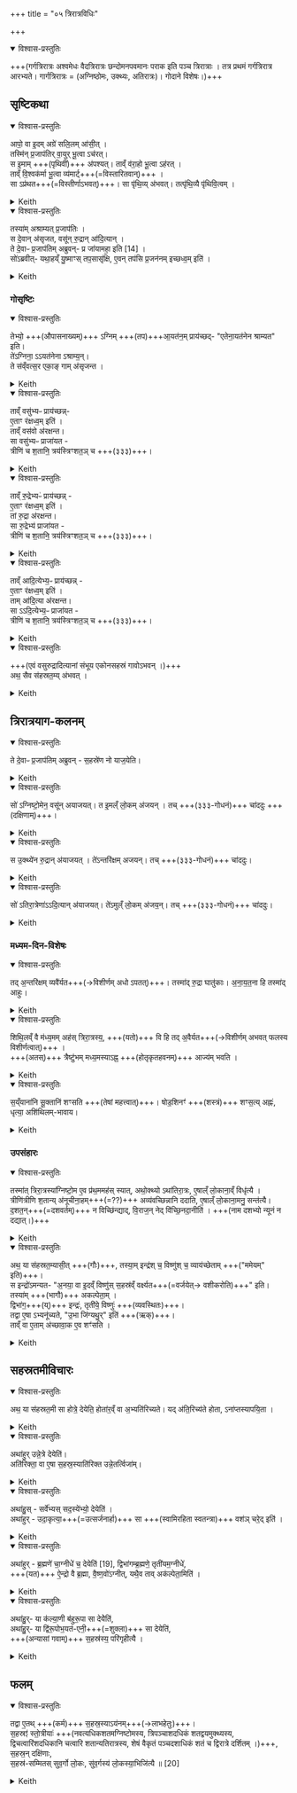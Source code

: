 +++
title = "०५ त्रिरात्रविधिः"

+++

<details open><summary>विश्वास-प्रस्तुतिः</summary>

+++(गर्गत्रिरात्रः अश्वमेधः वैदत्रिरात्रः छन्दोमनपवमानः पराक इति पञ्च त्रिरात्राः । तत्र प्रथमं गर्गत्रिरात्र आरभ्यते। गार्गत्रिरात्रः = (अग्निष्ठोमः, उक्थ्यः, अतिरात्रः)। गोदाने विशेषः।)+++  
</details>



## सृष्टिकथा


<details open><summary>विश्वास-प्रस्तुतिः</summary>

आपो॒ वा इ॒दम् अग्रे॑ सलि॒लम् आ॑सी॒त् ।  
तस्मि॑न् प्र॒जाप॑तिर् वा॒युर् भू॒त्वा ऽच॑रत्।  
स इ॒माम् +++(पृथिवीं)+++ अ॑पश्यत्।
ताव्ँ व॑रा॒हो भू॒त्वा ऽह॑रत् ।  
ताव्ँ वि॒श्वक॑र्मा भू॒त्वा व्य॑मार्ट्+++(=विस्तारितवान्)+++ ।  
सा ऽप्र॑थत+++(=विस्तीर्णाऽभवत्)+++। सा पृ॑थि॒व्य् अ॑भवत्। तत्पृ॑थि॒व्यै पृ॑थिवि॒त्वम् ।
</details>



<details><summary>Keith</summary>

This was in the beginning the waters, the ocean.  
In it Prajapati becoming the wind moved.  
He saw her,  
and becoming a boar he seized her.  
Her, becoming Viçvakarma, he wiped.  
She extended, she became the earth, and hence the earth is called the earth (lit. 'the extended').
</details>




<details open><summary>विश्वास-प्रस्तुतिः</summary>

तस्या॑म् अश्राम्यत् प्र॒जाप॑तिः ।  
स दे॒वान् अ॑सृजत, वसू॑न् रु॒द्रान् आ॑दि॒त्यान् ।  
ते दे॒वाᳶ प्र॒जाप॑तिम् अब्रुवन्- प्र जा॑यामहा॒ इति [14] ।  
सो॑ऽब्रवीत्- यथा॒हय्ँ यु॒ष्माꣳस् तप॒सासृ॑क्षि, ए॒वन् तप॑सि प्र॒जन॑नम् इच्छध्व॒म् इति॑ ।
</details>



<details><summary>Keith</summary>

In her Prajapati made effort.  
He produced the gods, Vasus, Rudras, and Adityas.  
The gods said to Prajapati, 'Let us have offspring.'  
He said [1], 'As I have created you by penance, so seek ye offspring in penance.'
</details>


### गोसृष्टिः


<details open><summary>विश्वास-प्रस्तुतिः</summary>

तेभ्यो॒ +++(औपासनाख्यम्)+++ ऽग्निम् +++(तप)+++आ॒यत॑न॒म् प्राय॑च्छद्-
"एतेना॒यत॑नेन श्राम्यत" इति।  
ते॑ऽग्निना॒ ऽऽयत॑नेना ऽश्राम्य॒न्।  
ते स॑व्ँवत्स॒र एका॒ङ् गाम् अ॑सृजन्त ।  
</details>



<details><summary>Keith</summary>

He gave to them Agni as a support,  
saying, 'Strive with that support.'  
They strove with Agni as a support.  
After a year they produced one cow. 
</details>





<details open><summary>विश्वास-प्रस्तुतिः</summary>

ताव्ँ वसु॑भ्यᳶ प्राय॑च्छन्न्-  
ए॒ताꣳ र॑क्षध्व॒म् इति॑ ।  
ताव्ँ वस॑वो अ॑रक्षन्त।  
सा वसु॑भ्यᳶ प्राजा॑यत -  
त्रीणि॑ च श॒तानि॒ त्रय॑स्त्रिꣳशत॒ञ् च +++(३३३)+++।
</details>



<details><summary>Keith</summary>

They gave it to the Vasus,  
saying 'Guard it.'  
The Vasus guarded it.  
It produced for the Vasus three hundred and thirty-three [2]. 
</details>




<details open><summary>विश्वास-प्रस्तुतिः</summary>

ताव्ँ रु॒द्रेभ्यᳶ॑ प्राय॑च्छन्न् -  
ए॒ताꣳ र॑क्षध्व॒म् इति॑ ।  
तां रु॒द्रा अ॑रक्षन्त।  
सा रु॒द्रेभ्य॑ प्राजा॑यत -  
त्रीणि॑ च श॒तानि॒ त्रय॑स्त्रिꣳशत॒ञ् च +++(३३३)+++।
</details>



<details><summary>Keith</summary>

They gave it to the Rudras,  
saying 'Guard it.'  
The Rudras guarded it.  
It produced for the Rudras three hundred and thirty-three [2].
</details>




<details open><summary>विश्वास-प्रस्तुतिः</summary>

ताव्ँ आदि॒त्येभ्य॒ᳶ प्राय॑च्छन्न् -  
ए॒ताꣳ र॑क्षध्व॒म् इति॑ ।  
ताम् आ॑दि॒त्या अ॑रक्षन्त।  
सा ऽऽदि॒त्येभ्य॒ᳶ प्राजा॑यत -  
त्रीणि॑ च श॒तानि॒ त्रय॑स्त्रिꣳशत॒ञ् च +++(३३३)+++।
</details>



<details><summary>Keith</summary>

They gave it to the Adityas,  
saying 'Guard it.'  
The Adityas guarded it.  
It produced for the Adityas three hundred and thirty-three [2].
</details>




<details open><summary>विश्वास-प्रस्तुतिः</summary>

+++(एवं वसुरुद्रादित्यानां संभूय एकोनसहस्रं गावोऽभवन् ।)+++  
अथ॒ सैव स॑हस्रत॒म्य् अ॑भवत् ।
</details>



<details><summary>Keith</summary>

Thus she became the thousandth.
</details>


## त्रिरात्रयाग-कलनम्


<details open><summary>विश्वास-प्रस्तुतिः</summary>

ते दे॒वाᳶ प्र॒जाप॑तिम् अब्रुवन् - स॒हस्रे॑ण नो याज॒येति।  
</details>



<details><summary>Keith</summary>

The gods said to Prajapati, 'Cause sacrifice to be made to us with a thousand.' 
</details>




<details open><summary>विश्वास-प्रस्तुतिः</summary>

सो॑ ऽग्निष्टो॒मेन॒ वसू॑न् अयाजयत्। त इ॒मल्ँ लो॒कम् अ॑जयन् । तच् +++(३३३-गोधनं)+++ चा॑ददुः +++(दक्षिणाम्)+++।  
</details>



<details><summary>Keith</summary>

He caused sacrifice to be made by the Vasus with the Agnistoma.  They won this worldand gave (the thousandth). 
</details>




<details open><summary>विश्वास-प्रस्तुतिः</summary>

स उ॒क्थ्ये॑न रु॒द्रान् अ॑याजयत् । ते॑ऽन्तरि॑क्षम् अजयन्। तच् +++(३३३-गोधनं)+++ चा॑ददुः।
</details>



<details><summary>Keith</summary>

He caused sacrifice to be made by the Rudras with the Ukthya. They won the atmosphere and gave (the thousand). 
</details>




<details open><summary>विश्वास-प्रस्तुतिः</summary>

सो॑ ऽतिरा॒त्रेणा॑ऽऽदि॒त्यान् अ॑याजयत्। ते॑ऽमुल्ँ लो॒कम् अ॑जय॒न्। तच् +++(३३३-गोधनं)+++ चा॑ददुः।
</details>



<details><summary>Keith</summary>

He caused sacrifice to be made by the Adityas with the Atiratra. They won yonder world, and gave (the thousand). 
</details>


### मध्यम-दिन-विशेषः


<details open><summary>विश्वास-प्रस्तुतिः</summary>

तद् अ॒न्तरि॑क्षम् व्यवै॑र्यत+++(→विशीर्णम् अधो ऽपतत्)+++।
तस्मा॑द् रु॒द्रा घातु॑काः। अ॒ना॒य॒त॒ना हि तस्मा॑द् आहुः।  
</details>



<details><summary>Keith</summary>

Now the atmosphere [3] was broken.  
Therefore the Rudras are murderous, for they have no support. 
</details>




<details open><summary>विश्वास-प्रस्तुतिः</summary>

शिथि॒लव्ँ वै म॑ध्य॒मम् अह॑स् त्रिरा॒त्रस्य॒, +++(यतो)+++ वि हि तद् अ॒वैर्यत+++(→विशीर्णम् अभवत् फलस्य विशीर्णत्वात्)+++ ।  
+++(अतस्)+++ त्रैष्टु॑भम् मध्य॒मस्याऽह्न॒ +++(होतृकृतहवनम्)+++ आज्य॑म् भवति ।
</details>



<details><summary>Keith</summary>

Therefore they say, 'The midmost day of the three-day night is not fixed; for it was moved.'  
The Ajya (Çastra) of the midmost day is in the Tristubh metre. 
</details>




<details open><summary>विश्वास-प्रस्तुतिः</summary>

स॒य्ँयाना॑नि सू॒क्तानि॑ शꣳसति +++(तेषां महत्त्वात्)+++।
षोड॒शिनꣳ॑ +++(शस्त्रं)+++ शꣳस॒त्य् अह्नः॑, धृत्या॒ अशि॑थिलम्-भावाय।
</details>



<details><summary>Keith</summary>

He recites the Samyana hymns,  
then recites the Sodaçin, that the day may be made firm and be not loose.
</details>


### उपसंहारः


<details open><summary>विश्वास-प्रस्तुतिः</summary>

तस्मा॑त् त्रिरा॒त्रस्या॑ग्निष्टो॒म ए॒व प्र॑थ॒ममह॑स् स्यात्, अथो॒क्थ्यो ऽथा॑तिरा॒त्रः, ए॒षाल्ँ लो॒काना॒व्ँ विधृ॑त्यै ।  
त्रीणि॑त्रीणि श॒तान्य् अ॑नूचीना॒हम्+++(=??)+++ अव्य॑वच्छिन्नानि ददाति, ए॒षाल्ँ लो॒काना॒मनु॒ सन्त॑त्यै।  
द॒शत॒न्+++(=दशवर्तम्)+++ न विच्छि॑न्द्याद्, वि॒राज॒न् नेद् वि॑च्छि॒नदा॒नीति॑  । +++(नाम दशभ्यो न्यूनं न दद्यात्।)+++
</details>



<details><summary>Keith</summary>

Therefore in the three-night rite, the first day should be an Agnistoma, then an Ukthya, then an Atiratra, for the separation of these worlds.  
On each day in succession he gives three hundred continuously [4], for the continuance of these worlds.  
He should not break the decades lest he should thus destroy the Viraj. 
</details>




<details open><summary>विश्वास-प्रस्तुतिः</summary>

अथ॒ या स॑हस्रत॒म्यासी॒त् +++(गौः)+++, तस्या॒म् इन्द्र॑श् च॒ विष्णु॑श् च॒ व्याय॑च्छेताम् +++("ममेयम्" इति)+++।  
स इन्द्रो॑ऽमन्यत- "अ॒नया॒ वा इ॒दव्ँ विष्णु॑स् स॒हस्र॑व्ँ वर्क्ष्यत+++(=वर्जयेत्→ वशीकरोति)+++" इति। तस्या॑म् +++(भागौ)+++ अकल्पेता॒म् ।  
द्विभा॑ग॒+++(य्)+++ इन्द्रः॑, तृती॑ये॒  विष्णुः॑ +++(व्यवस्थितः)+++।  
तद्वा ए॒षा ऽभ्यनू॑च्यते, "उ॒भा जि॑ग्यथु॒र्" इति॑ +++(ऋक्)+++।  
ताव्ँ वा ए॒ताम् अ॑च्छावा॒क ए॒व शꣳ॑सति ।  
</details>



<details><summary>Keith</summary>

Now for the thousandth Indra and Visnu strove.  
Indra reflects, 'By this Visnu will appropriate all the thousand.' They made arrangement as to it,  
Indra got two-thirds, Visnu the remaining third;  
verily the fact is recorded in the verse, 'Ye twain have conquered.'  
It is the Achavaka [5] who recites this verse.
</details>


## सहस्रतमीविचारः


<details open><summary>विश्वास-प्रस्तुतिः</summary>

अथ॒ या स॑हस्रत॒मी सा होत्रे॒ देयेति॒ होता॑र॒व्ँ वा अ॒भ्यति॑रिच्यते।
यद् अ॑ति॒रिच्य॑ते होता, ऽना॑प्तस्यापयि॒ता ।
</details>



<details><summary>Keith</summary>

Now (some say), 'The thousandth is to be given to the Hotr'; what is left over, is left over for the Hotr;  
the Hotr is the receiver of what has not been taken. 
</details>




<details open><summary>विश्वास-प्रस्तुतिः</summary>

अथा॑हुर् उन्ने॒त्रे देयेति॑।  
अति॑रिक्ता॒ वा ए॒षा स॒हस्र॒स्याति॑रिक्त उन्ने॒तर्त्विजा॑म्।
</details>



<details><summary>Keith</summary>

Then others say, 'It is to be given to the Unnetr.'  
This is left over of the thousand, and the Unnetr is the one of the priests who is left over.
</details>





<details open><summary>विश्वास-प्रस्तुतिः</summary>

अथा॑हु॒स् - सर्वे॑भ्यस् सद॒स्ये॑भ्यो॒ देयेति॑ ।  
अथा॑हुर् - उदा॒कृत्या॒+++(=उत्सर्जनार्हा)+++ सा +++(स्वामिरहिता स्वतन्त्रा)+++ वश॑ञ् चरे॒द् इति॑ ।
</details>



<details><summary>Keith</summary>

Then some say, 'It is to be given to all those who have a place in the Sadas.'  
Then some say, 'It should be driven away and allowed to wander at will.' 
</details>




<details open><summary>विश्वास-प्रस्तुतिः</summary>

अथा॑हुर् - ब्र॒ह्मणे॑ चा॒ग्नीधे॑ च॒ देयेति॑ [19],
द्विभा॑गम्ब्र॒ह्मणे॒ तृती॑यम॒ग्नीधे॑,  
+++(यत)+++ ऐ॒न्द्रो वै ब्र॒ह्मा,  वै॒ष्ण॒वो॑ऽग्नीत्,
यथै॒व ताव् अक॑ल्पेता॒मिति॑ ।
</details>



<details><summary>Keith</summary>

Then some say, 'It is to be given to the Brahman and the Agnidh [6],  
two shares to the Brahman and the third to the Agnidh.  
For the Brahman is connected with Indra, the Agnidh with Visnu; (verily the division is)  
just as they two agreed upon. 
</details>




<details open><summary>विश्वास-प्रस्तुतिः</summary>

अथा॑हु॒र्- या क॑ल्या॒णी ब॑हुरू॒पा सा देयेेति॑,  
अथा॑हु॒र्- या द्वि॑रू॒पोभ॒यत॑-एनी॒+++(=शुक्ला)+++ सा देयेति॑,  
+++(अन्यासां गवाम्)+++ स॒हस्र॑स्य॒ परि॑गृहीत्यै ।
</details>



<details><summary>Keith</summary>

Then some say, 'The one which is beautiful and of varied colour is the one to be given.'  
Then others say, 'The one which has two colours and on either side is spotted is the one to be given',  
for the gaining of a thousand. 
</details>


## फलम्


<details open><summary>विश्वास-प्रस्तुतिः</summary>

तद्वा ए॒तथ् +++(कर्म)+++ स॒हस्र॒स्याऽय॑नम्+++(→लाभहेतुः)+++।  
स॒हस्रꣵ॑ स्तो॒त्रीयाः॑ +++(नवत्यधिकशतमग्निष्टोमस्य, त्रिपञ्चाशदधिकं शतद्वयमुक्थ्यस्य, द्विचत्वारिंशदधिकानि चत्वारि शतान्यतिरात्रस्य, शेषं वैकृतं पञ्चदशाधिकं शतं च द्विरात्रे दर्शितम् ।)+++,  
स॒हस्र॒न् दक्षि॑णाः,  
स॒हस्र॑-सम्मितस् सुव॒र्गो लो॒कः, सु॑व॒र्गस्य॑ लो॒कस्या॒भिजि॑त्यै ॥ [20]
</details>



<details><summary>Keith</summary>

That indeed is the march of the thousand (sahásrasyáyana).  
There are a thousand Stotriyas,  
a thousand gifts (to the priests);  
the world of heaven is measured by a thousand; (verily it serves) for the winning of the heavenly world.

</details>
